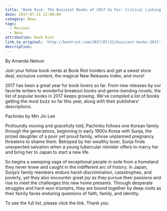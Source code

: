 ```yaml
---
title: 'Book Riot: The Buzziest Books of 2017 So Far: Critical Linking'
date: 2017-07-21 12:00:00
category: News
tags:
  - Reviews
  - News
attribution: Book Riot
link_to_original: 'http://bookriot.com/2017/07/21/buzziest-books-2017-far-critical-linking-july-21-2017/'
description:
---
```



By Amanda Nelson&nbsp;

Join your fellow book nerds at Book Riot Insiders and get a sweet store deal, exclusive content, the magical New Releases Index, and more!&nbsp;

2017 has been a great year for book lovers so far. From new releases by our favorite writers to wonderful breakout books and genre-bending novels, the list of popular books in 2017 keeps growing. We’ve compiled a list of books getting the most buzz so far this year, along with their publishers’ descriptions.

Pachinko by Min Jin Lee

Profoundly moving and gracefully told, Pachinko follows one Korean family through the generations, beginning in early 1900s Korea with Sunja, the prized daughter of a poor yet proud family, whose unplanned pregnancy threatens to shame them. Betrayed by her wealthy lover, Sunja finds unexpected salvation when a young tubercular minister offers to marry her and bring her to Japan to start a new life.

So begins a sweeping saga of exceptional people in exile from a homeland they never knew and caught in the indifferent arc of history. In Japan, Sunja’s family members endure harsh discrimination, catastrophes, and poverty, yet they also encounter great joy as they pursue their passions and rise to meet the challenges this new home presents. Through desperate struggles and hard-won triumphs, they are bound together by deep roots as their family faces enduring questions of faith, family, and identity.

To see the full list, please click the link. Thank you.